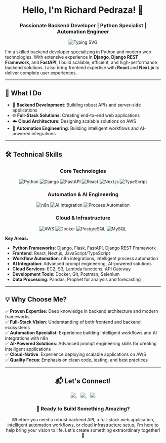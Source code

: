 <div align="center">

# Hello, I'm Richard Pedraza! 👋

### Passionate Backend Developer | Python Specialist | Automation Engineer

<img src="https://readme-typing-svg.demolab.com?font=Fira+Code&size=20&duration=3000&pause=1000&color=00D9FF&center=true&vCenter=true&width=500&lines=Building+Scalable+Backend+Solutions;Creating+Intelligent+Workflows;Integrating+AI+into+Applications" alt="Typing SVG" />

</div>

I'm a skilled backend developer specializing in Python and modern web technologies. With extensive experience in **Django**, **Django REST Framework**, and **FastAPI**, I build scalable, efficient, and high-performance backend solutions. I also bring frontend expertise with **React** and **Next.js** to deliver complete user experiences.

---

## 🚀 What I Do

- 🔧 **Backend Development**: Building robust APIs and server-side applications
- 🌐 **Full-Stack Solutions**: Creating end-to-end web applications  
- ☁️ **Cloud Architecture**: Designing scalable solutions on AWS
- 🤖 **Automation Engineering**: Building intelligent workflows and AI-powered integrations

---

## 🛠️ Technical Skills

<div align="center">

### **Core Technologies**
![Python](https://img.shields.io/badge/Python-3776AB?style=for-the-badge&logo=python&logoColor=white)
![Django](https://img.shields.io/badge/Django-092E20?style=for-the-badge&logo=django&logoColor=white)
![FastAPI](https://img.shields.io/badge/FastAPI-009688?style=for-the-badge&logo=fastapi&logoColor=white)
![React](https://img.shields.io/badge/React-61DAFB?style=for-the-badge&logo=react&logoColor=black)
![Next.js](https://img.shields.io/badge/Next.js-000000?style=for-the-badge&logo=nextdotjs&logoColor=white)
![TypeScript](https://img.shields.io/badge/TypeScript-3178C6?style=for-the-badge&logo=typescript&logoColor=white)

### **Automation & AI Engineering**
![n8n](https://img.shields.io/badge/n8n-EA4B71?style=for-the-badge&logo=n8n&logoColor=white)
![AI Integration](https://img.shields.io/badge/AI_Integration-412991?style=for-the-badge&logo=openai&logoColor=white)
![Process Automation](https://img.shields.io/badge/Workflow_Automation-FF6B6B?style=for-the-badge&logo=zapier&logoColor=white)

### **Cloud & Infrastructure**
![AWS](https://img.shields.io/badge/AWS-232F3E?style=for-the-badge&logo=amazon-aws&logoColor=white)
![Docker](https://img.shields.io/badge/Docker-2496ED?style=for-the-badge&logo=docker&logoColor=white)
![PostgreSQL](https://img.shields.io/badge/PostgreSQL-4169E1?style=for-the-badge&logo=postgresql&logoColor=white)
![MySQL](https://img.shields.io/badge/MySQL-4479A1?style=for-the-badge&logo=mysql&logoColor=white)

</div>

**Key Areas:**
- **Python Frameworks**: Django, Flask, FastAPI, Django REST Framework
- **Frontend**: React, Next.js, JavaScript/TypeScript
- **Workflow Automation**: n8n integrations, intelligent process automation
- **AI Integration**: Advanced prompt engineering, AI-powered solutions
- **Cloud Services**: EC2, S3, Lambda functions, API Gateway
- **Development Tools**: Docker, Git, Postman, Selenium
- **Data Processing**: Pandas, Prophet for analysis and forecasting

---

## 💡 Why Choose Me?

✅ **Proven Expertise**: Deep knowledge in backend architecture and modern frameworks  
✅ **Full-Stack Vision**: Understanding of both frontend and backend ecosystems  
✅ **Automation Specialist**: Experience building intelligent workflows and AI integrations with n8n  
✅ **AI-Powered Solutions**: Advanced prompt engineering skills for creating intelligent applications  
✅ **Cloud-Native**: Experience deploying scalable applications on AWS  
✅ **Quality Focus**: Emphasis on clean code, testing, and best practices

---

<div align="center">

## 📬 Let's Connect!

<a href="https://www.linkedin.com/in/rchrd-pdrz1993/">
<img src="https://img.shields.io/badge/LinkedIn-0A66C2?style=for-the-badge&logo=linkedin&logoColor=white"/>
</a>
&nbsp;&nbsp;
<a href="mailto:rchrd.pdrz.mrtnz@gmail.com">
<img src="https://img.shields.io/badge/Email-EA4335?style=for-the-badge&logo=gmail&logoColor=white"/>
</a>
&nbsp;&nbsp;
<a href="https://medium.com/@rchrd.pdrz.mrtnz">
<img src="https://img.shields.io/badge/Medium-000000?style=for-the-badge&logo=medium&logoColor=white"/>
</a>

### 🌟 Ready to Build Something Amazing?

Whether you need a robust backend API, a full-stack web application, intelligent automation workflows, or cloud infrastructure setup, I'm here to help bring your vision to life. Let's create something extraordinary together! 🚀

</div>